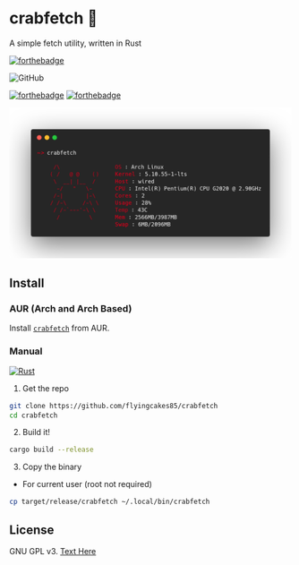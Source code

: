 # crabfetch 🦀

A simple fetch utility, written in Rust

[![forthebadge](https://forthebadge.com/images/badges/works-on-my-machine.svg)](https://forthebadge.com)

![GitHub](https://img.shields.io/github/license/flyingcakes85/crabfetch?style=for-the-badge)

[![forthebadge](https://forthebadge.com/images/badges/built-with-love.svg)](https://forthebadge.com) [![forthebadge](https://forthebadge.com/images/badges/made-with-rust.svg)](https://forthebadge.com)

![Screenschot](screenshot.png)

## Install

### AUR (Arch and Arch Based)

Install [`crabfetch`](https://aur.archlinux.org/packages/crabfetch) from AUR.

### Manual

[![Rust](https://github.com/flyingcakes85/crabfetch/actions/workflows/rust.yml/badge.svg)](https://github.com/flyingcakes85/crabfetch/actions/workflows/rust.yml)

1. Get the repo

```sh
git clone https://github.com/flyingcakes85/crabfetch
cd crabfetch
```

2. Build it!

```sh
cargo build --release
```

3. Copy the binary

- For current user (root not required)
```sh
cp target/release/crabfetch ~/.local/bin/crabfetch
```

## License

GNU GPL v3. [Text Here](https://github.com/flyingcakes85/crabfetch/blob/main/COPYING)
